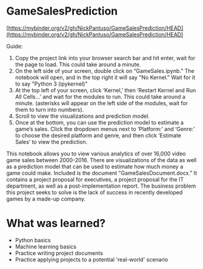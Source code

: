 # GameSalesPrediction

[https://mybinder.org/v2/gh/NickPantuso/GameSalesPrediction/HEAD](https://mybinder.org/v2/gh/NickPantuso/GameSalesPrediction/HEAD)

Guide:
1.	Copy the project link into your browser search bar and hit enter, wait for the page to load. This could take around a minute.
2.	On the left side of your screen, double click on “GameSales.ipynb.” The notebook will open, and in the top right it will say "No Kernel." Wait for it to say "Python 3 (ipykernel)"
3.	At the top left of your screen, click ‘Kernel,’ then ‘Restart Kernel and Run All Cells…’ and wait for the modules to run. This could take around a minute. (asterisks will appear on the left side of the modules, wait for them to turn into numbers).
4.	Scroll to view the visualizations and prediction model.
5.	Once at the bottom, you can use the prediction model to estimate a game’s sales. Click the dropdown menus next to ‘Platform:’ and ‘Genre:’ to choose the desired platform and genre, and then click ‘Estimate Sales’ to view the prediction.

This notebook allows you to view various analytics of over 16,000 video game sales between 2000-2016. There are visualizations of the data as well as a prediction model
that can be used to estimate how much money a game could make.
Included is the document "GameSalesDocument.docx." It contains a project proposal for executives, a project proposal for the IT department, as well as a post-implementation report.
The business problem this project seeks to solve is the lack of success in recently developed games by a made-up company.

# What was learned?

* Python basics
* Machine learning basics
* Practice writing project documents
* Practice applying projects to a potential 'real-world' scenario
